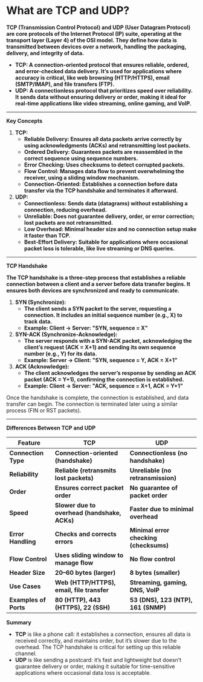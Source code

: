 # What are TCP and UDP?

**TCP (Transmission Control Protocol) and UDP (User Datagram Protocol) are core protocols of the Internet Protocol (IP) suite, operating at the transport layer (Layer 4\) of the OSI model. They define how data is transmitted between devices over a network, handling the packaging, delivery, and integrity of data.**

* **TCP: A connection-oriented protocol that ensures reliable, ordered, and error-checked data delivery. It’s used for applications where accuracy is critical, like web browsing (HTTP/HTTPS), email (SMTP/IMAP), and file transfers (FTP).**  
* **UDP: A connectionless protocol that prioritizes speed over reliability. It sends data without ensuring delivery or order, making it ideal for real-time applications like video streaming, online gaming, and VoIP.**

---

**Key Concepts**

1. **TCP:**  
   * **Reliable Delivery: Ensures all data packets arrive correctly by using acknowledgments (ACKs) and retransmitting lost packets.**  
   * **Ordered Delivery: Guarantees packets are reassembled in the correct sequence using sequence numbers.**  
   * **Error Checking: Uses checksums to detect corrupted packets.**  
   * **Flow Control: Manages data flow to prevent overwhelming the receiver, using a sliding window mechanism.**  
   * **Connection-Oriented: Establishes a connection before data transfer via the TCP handshake and terminates it afterward.**  
2. **UDP:**  
   * **Connectionless: Sends data (datagrams) without establishing a connection, reducing overhead.**  
   * **Unreliable: Does not guarantee delivery, order, or error correction; lost packets are not retransmitted.**  
   * **Low Overhead: Minimal header size and no connection setup make it faster than TCP.**  
   * **Best-Effort Delivery: Suitable for applications where occasional packet loss is tolerable, like live streaming or DNS queries.**

---

**TCP Handshake**

**The TCP handshake is a three-step process that establishes a reliable connection between a client and a server before data transfer begins. It ensures both devices are synchronized and ready to communicate.**

1. **SYN (Synchronize):**  
   * **The client sends a SYN packet to the server, requesting a connection. It includes an initial sequence number (e.g., X) to track data.**  
   * **Example: Client → Server: "SYN, sequence \= X"**  
2. **SYN-ACK (Synchronize-Acknowledge):**  
   * **The server responds with a SYN-ACK packet, acknowledging the client’s request (ACK \= X+1) and sending its own sequence number (e.g., Y) for its data.**  
   * **Example: Server → Client: "SYN, sequence \= Y, ACK \= X+1"**  
3. **ACK (Acknowledge):**  
   * **The client acknowledges the server’s response by sending an ACK packet (ACK \= Y+1), confirming the connection is established.**  
   * **Example: Client → Server: "ACK, sequence \= X+1, ACK \= Y+1"**

Once the handshake is complete, the connection is established, and data transfer can begin. The connection is terminated later using a similar process (FIN or RST packets).

---

**Differences Between TCP and UDP**

| Feature | TCP | UDP |
| ----- | ----- | ----- |
| **Connection Type** | **Connection-oriented (handshake)** | **Connectionless (no handshake)** |
| **Reliability** | **Reliable (retransmits lost packets)** | **Unreliable (no retransmission)** |
| **Order** | **Ensures correct packet order** | **No guarantee of packet order** |
| **Speed** | **Slower due to overhead (handshake, ACKs)** | **Faster due to minimal overhead** |
| **Error Handling** | **Checks and corrects errors** | **Minimal error checking (checksums)** |
| **Flow Control** | **Uses sliding window to manage flow** | **No flow control** |
| **Header Size** | **20–60 bytes (larger)** | **8 bytes (smaller)** |
| **Use Cases** | **Web (HTTP/HTTPS), email, file transfer** | **Streaming, gaming, DNS, VoIP** |
| **Examples of Ports** | **80 (HTTP), 443 (HTTPS), 22 (SSH)** | **53 (DNS), 123 (NTP), 161 (SNMP)** |

**Summary**

* **TCP** is like a phone call: it establishes a connection, ensures all data is received correctly, and maintains order, but it’s slower due to the overhead. The TCP handshake is critical for setting up this reliable channel.
* **UDP** is like sending a postcard: it’s fast and lightweight but doesn’t guarantee delivery or order, making it suitable for time-sensitive applications where occasional data loss is acceptable.
